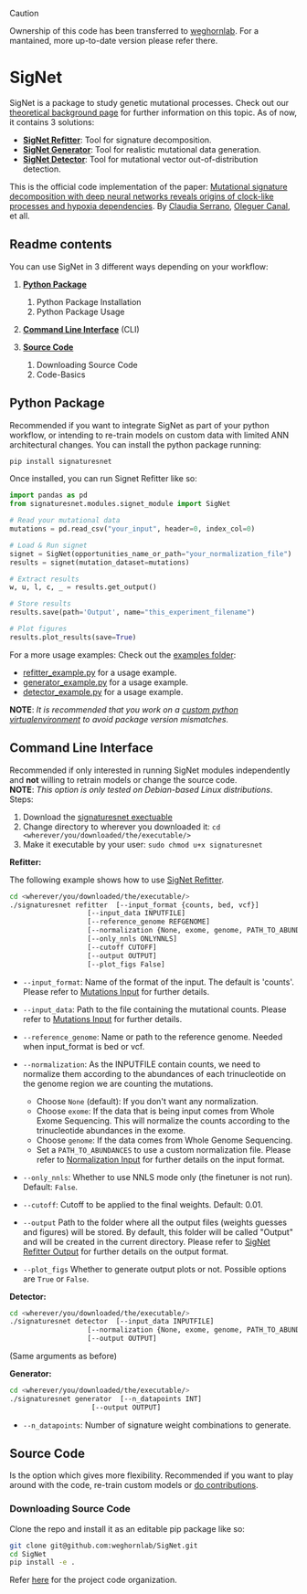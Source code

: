 > [!CAUTION]
> Ownership of this code has been transferred to [weghornlab](https://github.com/weghornlab/SigNet). For a mantained, more up-to-date version please refer there.



# SigNet

SigNet is a package to study genetic mutational processes.
Check out our [theoretical background page](documentation/theoretical_background.md) for further information on this topic.
As of now, it contains 3 solutions:

- **[SigNet Refitter](documentation/signet_refitter.md)**: Tool for signature decomposition.
- **[SigNet Generator](documentation/signet_generator.md)**: Tool for realistic mutational data generation.
- **[SigNet Detector](documentation/signet_detector.md)**: Tool for mutational vector out-of-distribution detection.


This is the official code implementation of the paper: [Mutational signature decomposition with deep neural networks reveals origins of clock-like processes and hypoxia dependencies](https://www.biorxiv.org/content/10.1101/2023.12.06.570467v1).
By [Claudia Serrano](https://www.linkedin.com/in/claudia-serrano-colome-440aa9182/), [Oleguer Canal](https://github.com/OleguerCanal), et all.

## Readme contents

You can use SigNet in 3 different ways depending on your workflow:

1. **[Python Package](#python-package)**
   1. Python Package Installation
   2. Python Package Usage

2. **[Command Line Interface](#command-line-interface)** (CLI)

3. **[Source Code](#source-code)**
   1. Downloading Source Code
   2. Code-Basics


## Python Package
Recommended if you want to integrate SigNet as part of your python workflow, or intending to re-train models on custom data with limited ANN architectural changes.
You can install the python package running:

```BASH
pip install signaturesnet
```

Once installed, you can run Signet Refitter like so:

```python
import pandas as pd
from signaturesnet.modules.signet_module import SigNet

# Read your mutational data
mutations = pd.read_csv("your_input", header=0, index_col=0)

# Load & Run signet
signet = SigNet(opportunities_name_or_path="your_normalization_file")
results = signet(mutation_dataset=mutations)

# Extract results
w, u, l, c, _ = results.get_output()

# Store results
results.save(path='Output', name="this_experiment_filename")

# Plot figures
results.plot_results(save=True)
```

For a more usage examples: Check out the [examples folder](examples/):
   - [refitter_example.py](examples/refitter_example.py) for a usage example.
   - [generator_example.py](examples/generator_example.py) for a usage example.
   - [detector_example.py](examples/detector_example.py) for a usage example.

**NOTE**: _It is recommended that you work on a [custom python virtualenvironment](https://virtualenv.pypa.io/en/latest/) to avoid package version mismatches._


## Command Line Interface

Recommended if only interested in running SigNet modules independently and **not** willing to retrain models or change the source code.<br>
**NOTE**: _This option is only tested on Debian-based Linux distributions_. Steps:

1. Download the [signaturesnet exectuable](TODOlink_to_executable)
2. Change directory to wherever you downloaded it: `cd <wherever/you/downloaded/the/executable/>` 
3. Make it executable by your user: `sudo chmod u+x signaturesnet`

__Refitter:__

The following example shows how to use [SigNet Refitter](documentation/signet_refitter.md).


```BASH
cd <wherever/you/downloaded/the/executable/>
./signaturesnet refitter  [--input_format {counts, bed, vcf}]
                   [--input_data INPUTFILE]
                   [--reference_genome REFGENOME]
                   [--normalization {None, exome, genome, PATH_TO_ABUNDANCES}] 
                   [--only_nnls ONLYNNLS]
                   [--cutoff CUTOFF]
                   [--output OUTPUT]
                   [--plot_figs False]
```

- `--input_format`: Name of the format of the input. The default is 'counts'. Please refer to [Mutations Input](documentation/input_output_formats.md##Mutations-Input) for further details.

- `--input_data`: Path to the file containing the mutational counts. Please refer to [Mutations Input](documentation/input_output_formats.md##Mutations-Input) for further details.

- `--reference_genome`: Name or path to the reference genome. Needed when input_format is bed or vcf.

- `--normalization`: As the INPUTFILE contain counts, we need to normalize them according to the abundances of each trinucleotide on the genome region we are counting the mutations.
  - Choose `None` (default): If you don't want any normalization.
  - Choose `exome`:  If the data that is being input comes from Whole Exome Sequencing. This will normalize the counts according to the trinucleotide abundances in the exome.
  - Choose `genome`: If the data comes from Whole Genome Sequencing.
  - Set a `PATH_TO_ABUNDANCES` to use a custom normalization file. Please refer to [Normalization Input](documentation/input_output_formats.md##Mutations-Input) for further details on the input format.

- `--only_nnls`: Whether to use NNLS mode only (the finetuner is not run). Default: `False`.

- `--cutoff`: Cutoff to be applied to the final weights. Default: 0.01.

- `--output` Path to the folder where all the output files (weights guesses and figures) will be stored. By default, this folder will be called "Output" and will be created in the current directory. Please refer to [SigNet Refitter Output](documentation/input_output_formats.md##Signet-Refitter-Output) for further details on the output format.

- `--plot_figs` Whether to generate output plots or not. Possible options are `True` or `False`.


__Detector:__

```BASH
cd <wherever/you/downloaded/the/executable/>
./signaturesnet detector  [--input_data INPUTFILE]
                   [--normalization {None, exome, genome, PATH_TO_ABUNDANCES}] 
                   [--output OUTPUT]
```

(Same arguments as before)

__Generator:__

```BASH
cd <wherever/you/downloaded/the/executable/>
./signaturesnet generator  [--n_datapoints INT]
                    [--output OUTPUT]
```

- `--n_datapoints`: Number of signature weight combinations to generate.


## Source Code

Is the option which gives more flexibility.
Recommended if you want to play around with the code, re-train custom models or [do contributions](documentation/).

### Downloading Source Code

Clone the repo and install it as an editable pip package like so:

```BASH
git clone git@github.com:weghornlab/SigNet.git
cd SigNet
pip install -e .
```

Refer [here](documentation/code_structure.md) for the project code organization.
